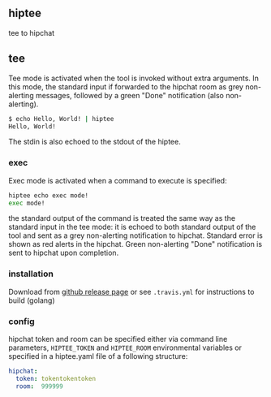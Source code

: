 ## hiptee

tee to hipchat 

## tee
 
Tee mode is activated when the tool is invoked without extra arguments. In this mode, the standard input if forwarded to 
  the hipchat room as grey non-alerting messages, followed by a green "Done" notification (also non-alerting).  

````bash
$ echo Hello, World! | hiptee
Hello, World!
````

The stdin is also echoed to the stdout of the hiptee. 
 
### exec

Exec mode is activated when a command to execute is specified:  

````bash
hiptee echo exec mode!
exec mode!
````

the standard output of the command is treated the same way as the standard input in the tee mode: it is echoed to both 
standard output of the tool and sent as a grey non-alerting notification to hipchat. Standard error is shown as red alerts
in the hipchat. Green non-alerting "Done" notification is sent to hipchat upon completion.

### installation 

Download from [github release page](https://github.com/mgurov/hiptee/releases) or see `.travis.yml` for instructions to build (golang) 
  
### config

hipchat token and room can be specified either via command line parameters, `HIPTEE_TOKEN` and `HIPTEE_ROOM` environmental
variables or specified in a hiptee.yaml file of a following structure: 

````yaml
hipchat:
  token: tokentokentoken
  room:  999999
````

